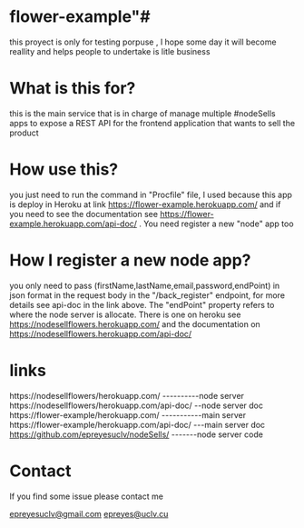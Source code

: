 # flower-example"# 
this proyect is only for testing porpuse , I hope some day it will become reallity and helps people to undertake is litle business

# What is this for?
 this is the main service that is in charge of manage multiple #nodeSells apps to expose a REST API for the frontend application that wants to sell the product


# How use this?
 you just need to run the command in "Procfile" file, 
 I used because this app is deploy in Heroku at link
 https://flower-example.herokuapp.com/
 and if you need to see the documentation see  https://flower-example.herokuapp.com/api-doc/ . You need register a new "node" app too

 # How I register a new node app?

 you only need to pass (firstName,lastName,email,password,endPoint) in json format in the request body in the 
 "/back_register" endpoint, for more details see api-doc in the link above. The "endPoint" property refers to where 
 the node server is allocate. There is one on heroku see https://nodesellflowers.herokuapp.com/ and the documentation on https://nodesellflowers.herokuapp.com/api-doc/

 # links

https://nodesellflowers/herokuapp.com/ ----------node server
https://nodesellflowers/herokuapp.com/api-doc/ --node server doc
https://flower-example/herokuapp.com/ -----------main server
https://flower-example/herokuapp.com/api-doc/ ---main server doc
https://github.com/epreyesuclv/nodeSells/ -------node server code

# Contact
If you find some issue please contact me

epreyesuclv@gmail.com
epreyes@uclv.cu